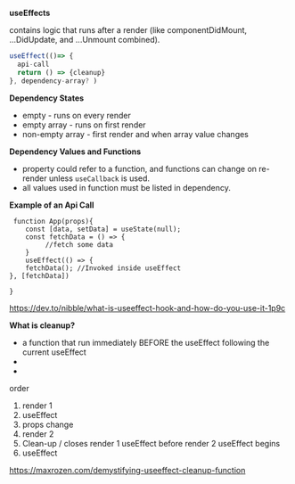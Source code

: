 **useEffects**

contains logic that runs after a render (like componentDidMount, ...DidUpdate, and ...Unmount combined).

```jsx
useEffect(()=> {
  api-call
  return () => {cleanup}
}, dependency-array? )
```

**Dependency States**

- empty - runs on every render
- empty array - runs on first render 
- non-empty array - first render and when array value changes 

**Dependency Values and Functions**

- property could refer to a function, and functions can change on re-render unless `useCallback` is used.
- all values used in function must be listed in dependency.


__Example of an Api Call__

```
 function App(props){
    const [data, setData] = useState(null);
    const fetchData = () => {
         //fetch some data 
    }
    useEffect(() => {
    fetchData(); //Invoked inside useEffect
}, [fetchData])

}
```

https://dev.to/nibble/what-is-useeffect-hook-and-how-do-you-use-it-1p9c

 **What is cleanup?** 

 - a function that run immediately BEFORE the useEffect following the current useEffect
 - 
 - 

order

1. render 1
2. useEffect
3. props change
4. render 2
5. Clean-up / closes render 1 useEffect before render 2 useEffect begins
6. useEffect

https://maxrozen.com/demystifying-useeffect-cleanup-function

 

